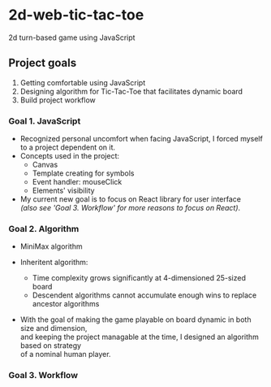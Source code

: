 # 2d-web-tic-tac-toe
2d turn-based game using JavaScript

## Project goals
1. Getting comfortable using JavaScript
2. Designing algorithm for Tic-Tac-Toe that facilitates dynamic board
3. Build project workflow

### Goal 1. JavaScript
- Recognized personal uncomfort when facing JavaScript, I forced myself to a project dependent on it.
- Concepts used in the project:
  - Canvas
  - Template creating for symbols
  - Event handler: mouseClick
  - Elements' visibility
- My current new goal is to focus on React library for user interface  
*(also see 'Goal 3. Workflow' for more reasons to focus on React)*.

### Goal 2. Algorithm
- MiniMax algorithm
- Inheritent algorithm:
  - Time complexity grows significantly at 4-dimensioned 25-sized board
  - Descendent algorithms cannot accumulate enough wins to replace ancestor algorithms

- With the goal of making the game playable on board dynamic in both size and dimension,  
and keeping the project managable at the time, I designed an algorithm based on strategy  
of a nominal human player.

### Goal 3. Workflow

